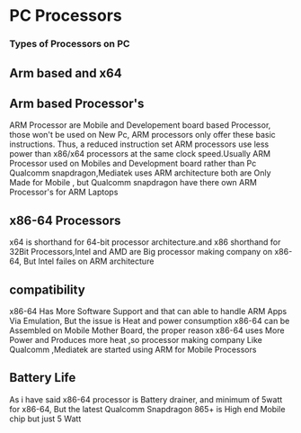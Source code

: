 # PC Processors
### Types of Processors on PC 
## Arm based and x64
## Arm based Processor's
ARM Processor are Mobile and Developement board based Processor, those won't be used on New Pc, ARM processors only offer these basic instructions. Thus, a reduced instruction set  ARM processors use less power than x86/x64 processors at the same clock speed.Usually ARM Processor used on Mobiles and Development board rather than Pc
Qualcomm snapdragon,Mediatek uses ARM architecture both are Only Made for Mobile , but Qualcomm snapdragon have there own ARM Processor's for ARM Laptops
## x86-64 Processors
x64 is shorthand for 64-bit processor architecture.and x86 shorthand for 32Bit Processors,Intel and AMD are Big processor making company on x86-64, But Intel failes on ARM architecture
## compatibility
x86-64 Has More Software Support and that can able to handle ARM Apps Via Emulation, But the issue is Heat and power consumption
x86-64 can be Assembled on Mobile Mother Board, the proper reason x86-64 uses More Power and Produces more heat ,so processor making company Like Qualcomm ,Mediatek are started using ARM for Mobile Processors
## Battery Life
As i have said x86-64 processor is Battery drainer, and minimum of  5watt for x86-64, But the latest Qualcomm Snapdragon 865+ is High end Mobile chip but just 5 Watt
